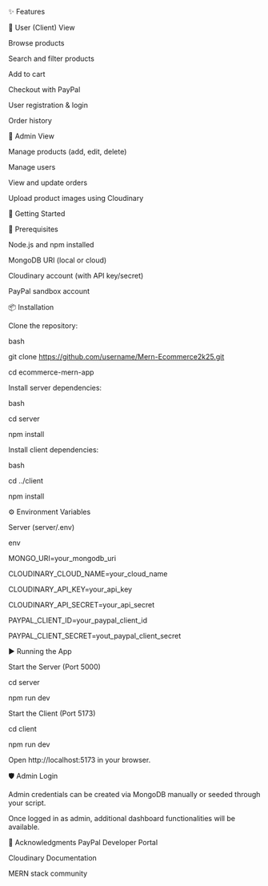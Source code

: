 ✨ Features

🧑 User (Client) View

Browse products

Search and filter products

Add to cart

Checkout with PayPal

User registration & login

Order history

🔑 Admin View

Manage products (add, edit, delete)

Manage users

View and update orders

Upload product images using Cloudinary


🚀 Getting Started

🔧 Prerequisites

Node.js and npm installed

MongoDB URI (local or cloud)

Cloudinary account (with API key/secret)

PayPal sandbox account

📦 Installation

Clone the repository:

bash

git clone https://github.com/username/Mern-Ecommerce2k25.git

cd ecommerce-mern-app

Install server dependencies:

bash

cd server

npm install

Install client dependencies:

bash

cd ../client

npm install

⚙️ Environment Variables

Server (server/.env)

env

MONGO_URI=your_mongodb_uri

CLOUDINARY_CLOUD_NAME=your_cloud_name

CLOUDINARY_API_KEY=your_api_key

CLOUDINARY_API_SECRET=your_api_secret

PAYPAL_CLIENT_ID=your_paypal_client_id

PAYPAL_CLIENT_SECRET=yout_paypal_client_secret

▶️ Running the App

Start the Server (Port 5000)

cd server

npm run dev

Start the Client (Port 5173)

cd client

npm run dev

Open http://localhost:5173 in your browser.

🛡️ Admin Login

Admin credentials can be created via MongoDB manually or seeded through your script.

Once logged in as admin, additional dashboard functionalities will be available.



🙌 Acknowledgments
PayPal Developer Portal

Cloudinary Documentation

MERN stack community

